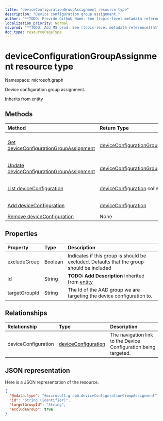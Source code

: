 ```yaml
---
title: "deviceConfigurationGroupAssignment resource type"
description: "Device configuration group assignment."
author: "**TODO: Provide Github Name. See [topic-level metadata reference](https://msgo.azurewebsites.net/add/document/guidelines/metadata.html#topic-level-metadata)**"
localization_priority: Normal
ms.prod: "**TODO: Add MS prod. See [topic-level metadata reference](https://msgo.azurewebsites.net/add/document/guidelines/metadata.html#topic-level-metadata)**"
doc_type: resourcePageType
---
```


# deviceConfigurationGroupAssignment resource type


Namespace: microsoft.graph

Device configuration group assignment.


Inherits from [entity](../resources/entity.md)

## Methods
|Method|Return Type|Description|
|:---|:---|:---|
|[Get deviceConfigurationGroupAssignment](../api/deviceconfigurationgroupassignment-get.md)|[deviceConfigurationGroupAssignment](../resources/deviceconfigurationgroupassignment.md)|Read the properties and relationships of a [deviceConfigurationGroupAssignment](../resources/deviceconfigurationgroupassignment.md) object.|
|[Update deviceConfigurationGroupAssignment](../api/deviceconfigurationgroupassignment-update.md)|[deviceConfigurationGroupAssignment](../resources/deviceconfigurationgroupassignment.md)|Update the properties of a [deviceConfigurationGroupAssignment](../resources/deviceconfigurationgroupassignment.md) object.|
|[List deviceConfiguration](../api/deviceconfigurationgroupassignment-list-deviceconfiguration.md)|[deviceConfiguration](../resources/deviceconfiguration.md) collection|Get the deviceConfigurations from the deviceConfiguration navigation property.|
|[Add deviceConfiguration](../api/deviceconfigurationgroupassignment-post-deviceconfiguration.md)|[deviceConfiguration](../resources/deviceconfiguration.md)|Add deviceConfiguration by posting to the deviceConfiguration collection.|
|[Remove deviceConfiguration](../api/deviceconfigurationgroupassignment-delete-deviceconfiguration.md)|None|Remove a [deviceConfiguration](../resources/deviceconfiguration.md) object.|

## Properties
|Property|Type|Description|
|:---|:---|:---|
|excludeGroup|Boolean|Indicates if this group is should be excluded. Defaults that the group should be included|
|id|String|**TODO: Add Description** Inherited from [entity](../resources/entity.md)|
|targetGroupId|String|The Id of the AAD group we are targeting the device configuration to.|

## Relationships
|Relationship|Type|Description|
|:---|:---|:---|
|deviceConfiguration|[deviceConfiguration](../resources/deviceconfiguration.md)|The navigation link to the Device Configuration being targeted.|

## JSON representation
Here is a JSON representation of the resource.
<!-- {
  "blockType": "resource",
  "keyProperty": "id",
  "@odata.type": "microsoft.graph.deviceConfigurationGroupAssignment",
  "baseType": "microsoft.graph.entity",
  "openType": false
}
-->
``` json
{
  "@odata.type": "#microsoft.graph.deviceConfigurationGroupAssignment",
  "id": "String (identifier)",
  "targetGroupId": "String",
  "excludeGroup": true
}
```

